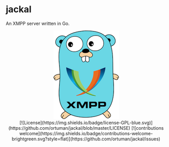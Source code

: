 # jackal
An XMPP server written in Go.

<div align="center">
    <a href="#">
        <img src="./doc/gopher.png">
    </a>
</div>

<div align="center">
[![License](https://img.shields.io/badge/license-GPL-blue.svg)](https://github.com/ortuman/jackal/blob/master/LICENSE)
[![contributions welcome](https://img.shields.io/badge/contributions-welcome-brightgreen.svg?style=flat)](https://github.com/ortuman/jackal/issues)
</div>
